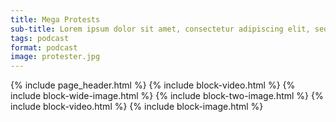 ```yaml
---
title: Mega Protests
sub-title: Lorem ipsum dolor sit amet, consectetur adipiscing elit, sed do eiusmod tempor incididunt ut labore et dolore magna aliqua. 
tags: podcast
format: podcast
image: protester.jpg
---
```


{% include page_header.html %}
{% include block-video.html %}
{% include block-wide-image.html %}
{% include block-two-image.html %}
{% include block-video.html %}
{% include block-image.html %}